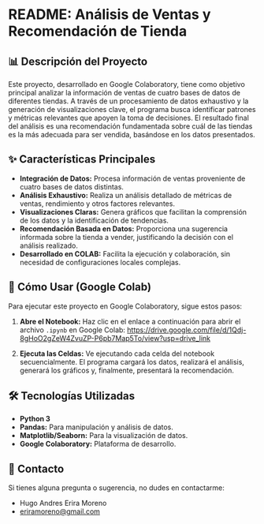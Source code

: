 # README: Análisis de Ventas y Recomendación de Tienda

## 📊 Descripción del Proyecto

Este proyecto, desarrollado en Google Colaboratory, tiene como objetivo principal analizar la información de ventas de cuatro bases de datos de diferentes tiendas. A través de un procesamiento de datos exhaustivo y la generación de visualizaciones clave, el programa busca identificar patrones y métricas relevantes que apoyen la toma de decisiones. El resultado final del análisis es una recomendación fundamentada sobre cuál de las tiendas es la más adecuada para ser vendida, basándose en los datos presentados.

## ✨ Características Principales

  * **Integración de Datos:** Procesa información de ventas proveniente de cuatro bases de datos distintas.
  * **Análisis Exhaustivo:** Realiza un análisis detallado de métricas de ventas, rendimiento y otros factores relevantes.
  * **Visualizaciones Claras:** Genera gráficos que facilitan la comprensión de los datos y la identificación de tendencias.
  * **Recomendación Basada en Datos:** Proporciona una sugerencia informada sobre la tienda a vender, justificando la decisión con el análisis realizado.
  * **Desarrollado en COLAB:** Facilita la ejecución y colaboración, sin necesidad de configuraciones locales complejas.

## 🚀 Cómo Usar (Google Colab)

Para ejecutar este proyecto en Google Colaboratory, sigue estos pasos:

1.  **Abre el Notebook:** Haz clic en el enlace a continuación para abrir el archivo `.ipynb` en Google Colab:
    https://drive.google.com/file/d/1Qdj-8gHoO2gZeW4ZvuZP-P6pb7Map5To/view?usp=drive_link

2.  **Ejecuta las Celdas:** Ve ejecutando cada celda del notebook secuencialmente. El programa cargará los datos, realizará el análisis, generará los gráficos y, finalmente, presentará la recomendación.


## 🛠️ Tecnologías Utilizadas

  * **Python 3**
  * **Pandas:** Para manipulación y análisis de datos.
  * **Matplotlib/Seaborn:** Para la visualización de datos.
  * **Google Colaboratory:** Plataforma de desarrollo.

## 📧 Contacto

Si tienes alguna pregunta o sugerencia, no dudes en contactarme:

  * Hugo Andres Erira Moreno
  * eriramoreno@gmail.com
